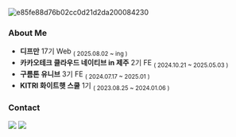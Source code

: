 ![e85fe88d76b02cc0d21d2da200084230](https://github.com/user-attachments/assets/e20b7132-179f-4dcb-beca-ca73df38571c)
  
### About Me

- <strong>디프만</strong> 17기 Web <sub>( 2025.08.02 ~ ing )</sub>
- <strong>카카오테크 클라우드 네이티브 in 제주</strong> 2기 FE <sub>( 2024.10.21 ~ 2025.05.03 )</sub>
- <strong>구름톤 유니브</strong> 3기 FE <sub>( 2024.07.17 ~ 2025.01 )</sub>
- <strong>KITRI 화이트햇 스쿨</strong> 1기 <sub>( 2023.08.25 ~ 2024.01.06 )</sub>

### Contact

<div>
  <a href="https://www.linkedin.com/public-profile/settings?trk=d_flagship3_profile_self_view_public_profile"><img src="https://img.shields.io/badge/LinkedIn-3b5998?style=flat&logo=LinkedIn&logoColor=white" /></a>
  <a href="mailto:workinghj2@gmail.com"><img src="https://img.shields.io/badge/Gmail-EA4335?style=flat&logo=Gmail&logoColor=white"/></a>
</div>
